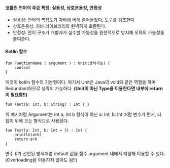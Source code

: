 #### 코틀린 언어의 주요 특징: 실용성, 상호운용성, 안정성

* 실용성: 언어의 복잡도가 자바에 비해 줄어들었다, 도구를 강조한다
* 상호운용성: 자바 라이브러리와 완벽하게 호환된다.
* 안정성: 언어 구조가 개발자가 실수할 가능성을 원천적으로 방지해 오류의 가능성을 줄여준다.

#### Kotlin 함수
```
fun FunctionName ( argument ) : Unit(생략가능) {
	content
}
```

이것이 kotlin 함수의 기본형이다. 여기서 Unit은 Java의 void와 같은 역할을 하며 Redundant하므로 생략이 가능하다. 
**(Unit이 아닌 Type을 이용한다면 내부에 return이 필요함!!)**

```
fun Test(a: Int, b: String) : Int { }
```

위 예시처럼 Argument는 Int a, Int b 형식이 아닌 a: Int, b: Int 처럼 변수가 먼저, 타입이 뒤에 오는 형식으로 사용된다.

```
fun Test(a: Int, b: Int = 3) : Int { 
	println(a+b)
    return a+b
}
```

변수 b가 선언된 방식처럼 default 값을 함수 argument 내에서 지정해 이용할 수 있다. (Overloading을 이용하지 않아도 됨!!)
